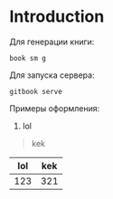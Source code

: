 # Introduction
Для генерации книги:
```
book sm g
```
Для запуска сервера:
```
gitbook serve
```
Примеры оформления:
1. lol

> kek

lol | kek
-|-
123|321